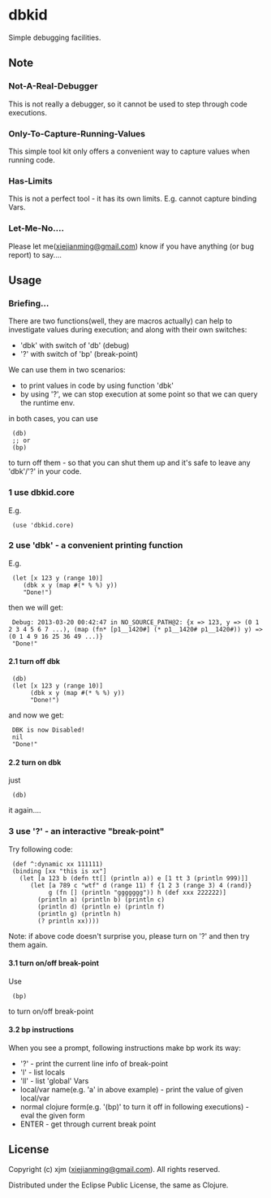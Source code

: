 # dbkid

Simple debugging facilities.

## Note
### Not-A-Real-Debugger
This is not really a debugger, so it cannot be used to step through code executions.
### Only-To-Capture-Running-Values
This simple tool kit only offers a convenient way to capture values when running code.
### Has-Limits
This is not a perfect tool - it has its own limits. E.g. cannot capture binding Vars. 
### Let-Me-No....
Please let me(xiejianming@gmail.com) know if you have anything (or bug report) to say....

## Usage
### Briefing...
There are two functions(well, they are macros actually) can help to investigate values during execution; and along with their own switches:
- 'dbk' with switch of 'db' (debug)
- '?' with switch of 'bp' (break-point)

We can use them in two scenarios:
- to print values in code by using function 'dbk'
- by using '?', we can stop execution at some point so that we can query the runtime env.

in both cases, you can use

     (db)
     ;; or
     (bp)
     
to turn off them - so that you can shut them up and it's safe to leave any 'dbk'/'?' in your code.

### 1 use dbkid.core
E.g. 

     (use 'dbkid.core)

### 2 use 'dbk' - a convenient printing function
E.g.

     (let [x 123 y (range 10)]
        (dbk x y (map #(* % %) y))
        "Done!")

then we will get:

     Debug: 2013-03-20 00:42:47 in NO_SOURCE_PATH@2: {x => 123, y => (0 1 2 3 4 5 6 7 ...), (map (fn* [p1__1420#] (* p1__1420# p1__1420#)) y) => (0 1 4 9 16 25 36 49 ...)}
     "Done!"
     
#### 2.1 turn off dbk

     (db)
     (let [x 123 y (range 10)]
          (dbk x y (map #(* % %) y))
          "Done!")
     
and now we get:

     DBK is now Disabled!
     nil
     "Done!"
     
#### 2.2 turn on dbk
just 

     (db)
     
it again....

### 3 use '?' - an interactive "break-point"
Try following code:

     (def ^:dynamic xx 111111)
     (binding [xx "this is xx"]
       (let [a 123 b (defn tt[] (println a)) e [1 tt 3 (println 999)]]
          (let [a 789 c "wtf" d (range 11) f {1 2 3 (range 3) 4 (rand)} 
               g (fn [] (println "ggggggg")) h (def xxx 222222)]
            (println a) (println b) (println c)
            (println d) (println e) (println f)
            (println g) (println h)
            (? println xx))))

Note: if above code doesn't surprise you, please turn on '?' and then try them again.

#### 3.1 turn on/off break-point
Use 

     (bp)

to turn on/off break-point
#### 3.2 bp instructions
When you see a prompt, following instructions make bp work its way:
- '?' - print the current line info of break-point 
- 'l' - list locals
- 'll' - list 'global' Vars
- local/var name(e.g. 'a' in above example) - print the value of given local/var
- normal clojure form(e.g. '(bp)' to turn it off in following executions) - eval the given form
- ENTER - get through current break point

## License

Copyright (c) xjm (xiejianming@gmail.com). All rights reserved.

Distributed under the Eclipse Public License, the same as Clojure.
